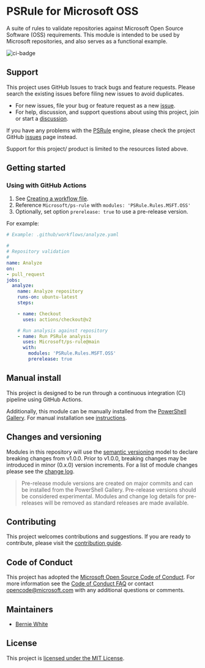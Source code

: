 # PSRule for Microsoft OSS

A suite of rules to validate repositories against Microsoft Open Source Software (OSS) requirements.
This module is intended to be used by Microsoft repositories, and also serves as a functional example.

![ci-badge]

## Support

This project uses GitHub Issues to track bugs and feature requests.
Please search the existing issues before filing new issues to avoid duplicates.

- For new issues, file your bug or feature request as a new [issue].
- For help, discussion, and support questions about using this project, join or start a [discussion].

If you have any problems with the [PSRule][engine] engine, please check the project GitHub [issues](https://github.com/Microsoft/PSRule/issues) page instead.

Support for this project/ product is limited to the resources listed above.

## Getting started

### Using with GitHub Actions

1. See [Creating a workflow file][create-workflow].
2. Reference `Microsoft/ps-rule` with `modules: 'PSRule.Rules.MSFT.OSS'`
3. Optionally, set option `prerelease: true` to use a pre-release version.

For example:

```yaml
# Example: .github/workflows/analyze.yaml

#
# Repository validation
#
name: Analyze
on:
- pull_request
jobs:
  analyze:
    name: Analyze repository
    runs-on: ubuntu-latest
    steps:

    - name: Checkout
      uses: actions/checkout@v2

    # Run analysis against repository
    - name: Run PSRule analysis
      uses: Microsoft/ps-rule@main
      with:
        modules: 'PSRule.Rules.MSFT.OSS'
        prerelease: true
```

## Manual install

This project is designed to be run through a continuous integration (CI) pipeline using GitHub Actions.

Additionally, this module can be manually installed from the [PowerShell Gallery][module].
For manual installation see [instructions][install].

## Changes and versioning

Modules in this repository will use the [semantic versioning](http://semver.org/) model to declare breaking changes from v1.0.0.
Prior to v1.0.0, breaking changes may be introduced in minor (0.x.0) version increments.
For a list of module changes please see the [change log](CHANGELOG.md).

> Pre-release module versions are created on major commits and can be installed from the PowerShell Gallery.
> Pre-release versions should be considered experimental.
> Modules and change log details for pre-releases will be removed as standard releases are made available.

## Contributing

This project welcomes contributions and suggestions.
If you are ready to contribute, please visit the [contribution guide](CONTRIBUTING.md).

## Code of Conduct

This project has adopted the [Microsoft Open Source Code of Conduct](https://opensource.microsoft.com/codeofconduct/).
For more information see the [Code of Conduct FAQ](https://opensource.microsoft.com/codeofconduct/faq/)
or contact [opencode@microsoft.com](mailto:opencode@microsoft.com) with any additional questions or comments.

## Maintainers

- [Bernie White](https://github.com/BernieWhite)

## License

This project is [licensed under the MIT License](LICENSE).

[issue]: https://github.com/Microsoft/PSRule.Rules.MSFT.OSS/issues
[discussion]: https://github.com/microsoft/PSRule.Rules.MSFT.OSS/discussions
[install]: docs/install-instructions.md
[ci-badge]: https://dev.azure.com/bewhite/PSRule.Rules.MSFT.OSS/_apis/build/status/PSRule.Rules.MSFT.OSS-CI?branchName=main
[module]: https://www.powershellgallery.com/packages/PSRule.Rules.MSFT.OSS
[engine]: https://github.com/Microsoft/PSRule
[create-workflow]: https://help.github.com/en/articles/configuring-a-workflow#creating-a-workflow-file
